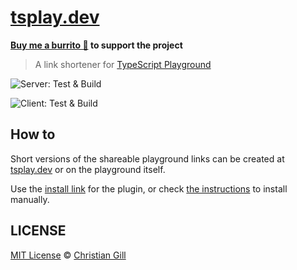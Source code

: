 # [tsplay.dev](https://tsplay.dev)

**[Buy me a burrito 🌯](https://www.buymeacoffee.com/gillchristian) to support the project**

> A link shortener for [TypeScript Playground](https://www.typescriptlang.org/play)

![Server: Test & Build](https://github.com/gillchristian/tsplay.dev/workflows/Server:%20Test%20&%20Build/badge.svg)

![Client: Test & Build](https://github.com/gillchristian/tsplay.dev/workflows/Client:%20Test%20&%20Build/badge.svg)

## How to

Short versions of the shareable playground links can be created at
[tsplay.dev](https://tsplay.dev) or on the playground itself.

Use the
[install link](https://www.typescriptlang.org/play?install-plugin=typescript-playground-link-shortener)
for the plugin, or check
[the instructions](https://github.com/gillchristian/tsplay.dev/tree/master/playground#typescript-playground-link-shortener)
to install manually.

## LICENSE

[MIT License](https://github.com/gillchristian/tsplay/blob/master/LICENSE) ©
[Christian Gill](https://gillchristian.xyz)
